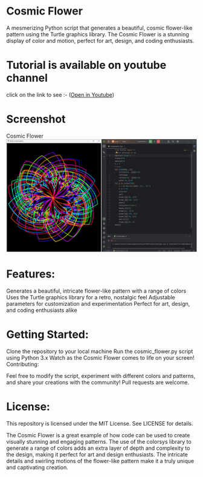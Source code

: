 # Cosmic Flower
A mesmerizing Python script that generates a beautiful, cosmic flower-like pattern using the Turtle graphics library. The Cosmic Flower is a stunning display of color and motion, perfect for art, design, and coding enthusiasts.

# Tutorial is available on youtube channel 
click on the link to see :- ([Open in Youtube](https://youtu.be/KOO_w1PN7-4))

# Screenshot

Cosmic Flower
![screenshot](CosmicFlower.png)

# Features:

Generates a beautiful, intricate flower-like pattern with a range of colors
Uses the Turtle graphics library for a retro, nostalgic feel
Adjustable parameters for customization and experimentation
Perfect for art, design, and coding enthusiasts alike

# Getting Started:

Clone the repository to your local machine
Run the cosmic_flower.py script using Python 3.x
Watch as the Cosmic Flower comes to life on your screen!
Contributing:

Feel free to modify the script, experiment with different colors and patterns, and share your creations with the community! Pull requests are welcome.

# License:

This repository is licensed under the MIT License. See LICENSE for details.

The Cosmic Flower is a great example of how code can be used to create visually stunning and engaging patterns. The use of the colorsys library to generate a range of colors adds an extra layer of depth and complexity to the design, making it perfect for art and design enthusiasts. The intricate details and swirling motions of the flower-like pattern make it a truly unique and captivating creation.
